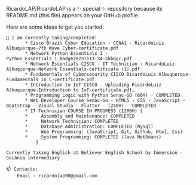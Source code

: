 RicardoLAP/RicardoLAP is a ✨ special ✨ repository because its README.md (this file) appears on your GitHub profile.

Here are some ideas to get you started:

    🌱 I am currently taking/completed:
           * Cisco Brazil Cyber Education - CCNA1 - RicardoLuiz Albuquerque-7th Wave Cyber-certificate.pdf
           * Network Python Essentials 1 - Python_Essentials_1_Badge20231113-34-5kbqqc.pdf
           * Network Essentials CISCO - IT Technician : RicardoLuiz Albuquerque-Network Essentials-certificate (1).pdf
           * Fundamentals of Cybersecurity CISCO RicardoLuiz Albuquerque-Fundamentals in C-certificate.pdf
           * Introduction to IoT CISCO - Uploading RicardoLuiz Albuquerque-Introduction to IoT-certificate.pdf…
           * Programming Logic with Python Senac-GO (60H) - COMPLETED
           * Web Developer Course Senac-Go - HTML5 - CSS - JavaScript - Bootstrap - Visual Studio - Flutter - (240H) - COMPLETED
           * IT Technician COURSE IN PROGRESS (1200H) {
           *     Assembly and Maintenance: COMPLETED
           *     Network Technician: COMPLETED
           *     Database Administration: COMPLETED (MySql)
           *     Web Programming: (JavaScript, Git, Github, Html, Css)
           *     System Programming: COMPLETED (Java NetBeans)
               }
               
    Currently taking English at Believer English School by Immersion - Goiânia intermediary
    
    📫 Contacts:
        Email - ricardolap90@gmail.com


